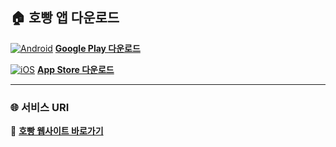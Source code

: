 ## 🏠 호빵 앱 다운로드

[![Android](https://github.com/user-attachments/assets/e9a2dbd3-0ee8-46c3-8052-114ddb0cd185)](https://play.google.com/store/apps/details?id=store.hoppang.app&pcampaignid=web_share)
**[Google Play 다운로드](https://play.google.com/store/apps/details?id=store.hoppang.app&pcampaignid=web_share)**  

[![iOS](https://github.com/user-attachments/assets/d9e108b3-c857-41db-80cf-fcdc79583669)](https://apps.apple.com/kr/app/%ED%98%B8%EB%B9%B5/id6737535725)
**[App Store 다운로드](https://apps.apple.com/kr/app/%ED%98%B8%EB%B9%B5/id6737535725)**  

---

### 🌐 서비스 URI  
🔗 **[호빵 웹사이트 바로가기](https://hoppang.store)**
